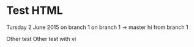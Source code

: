 # Test HTML
Tursday 2 June 2015
on branch 1 
on branch 1 -> master
hi from branch 1

Other test
Other test with vi

